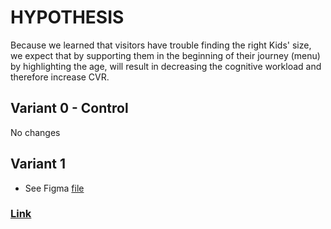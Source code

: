 # HYPOTHESIS
Because we learned that visitors have trouble finding the right Kids' size, we expect that by supporting them in the beginning of their journey (menu) by highlighting the age, will result in decreasing the cognitive workload and therefore increase CVR.

## Variant 0 - Control
No changes

## Variant 1 
- See Figma [file](https://www.figma.com/file/0L9VN4Dt4tkdL9Clti39RI/TH-Refresh?node-id=711%3A33144) 

### [Link](https://app.asana.com/0/1201109242799454/1203408852995157/f)